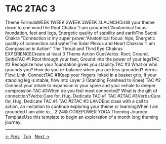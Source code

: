 # TAC 2TAC 3

Theme FormulaWEEK 1WEEK 2WEEK 3WEEK 4LAUNCHDistill your theme down to one wordThe Root Chakra “I am grounded.”Anatomical focus: foundation, feet and legs, Energetic quality of stability and earthThe Sacral Chakra ”Connection is my super power.”Anatomical focus: hips, Energetic quality of connection and waterThe Solar Plexus and Heart Chakras “I am Compassion in Action” The Throat and Third Eye Chakras
EXPERIENCECreate at least 3 Theme Action CuesVerbs: Root, Ground, SettleTAC #1 Root through your feet, Ground into the power of your legsTAC #2 Recognize how your foundation gives you stability.TAC #3 What or who grounds you? How do you re-balance when you are less grounded? Verbs: Flow, Link, ConnectTAC #1Keep your fingers linked in a basket grip, If your standing leg is stable, flow into Layer 3 (Standing Forehead to Knee) TAC #2 Connect your inhale to expansion in your spine and your exhale to deeper compression.TAC #3When do you feel most connected? What is the gift of connection?Verbs:Care for, Hug, Dedicate TAC #1
TAC #2TAC #3Verbs:Care for, Hug, Dedicate TAC #1
TAC #2TAC #3
LANDEnd class with a call to action, an invitation to continue exploring your theme or learningWhen I am grounded I am able to…
2.24© COREPOWER YOGA Theming Journey TemplateUse this template to begin an exploration of a month long theming journey.


---
[← Prev](/pages/page-043.md) &nbsp; [Top](/index.md) &nbsp; [Next →](/pages/page-045.md)
